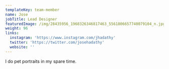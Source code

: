 ```yaml
---
templateKey: team-member
name: Jose
jobTitle: Lead Designer
featuredImage: /img/28435956_1968326346817463_5561806657740079104_n.jpg
weight: 96
links:
  instagram: 'https://www.instagram.com/jhadathy'
  twitter: 'https://twitter.com/josehadathy'
  website: ''
---
```

I do pet portraits in my spare time.
